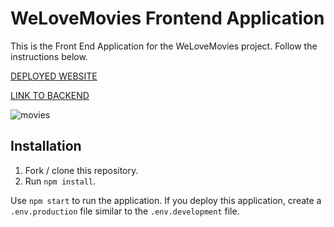 # WeLoveMovies Frontend Application

This is the Front End Application for the WeLoveMovies project. Follow the instructions below.


[DEPLOYED WEBSITE](https://welovemovies-frontend-vux7.onrender.com/)

[LINK TO BACKEND](https://github.com/NolaDodd/WeLoveMovies-Backend)

![movies](https://res.cloudinary.com/strive/image/upload/w_1000,h_1000,c_limit/06596df6b4c59b453c69d84d2bc854b3-home.png)

## Installation

1. Fork / clone this repository.
1. Run `npm install`.

Use `npm start` to run the application. If you deploy this application, create a `.env.production` file similar to the `.env.development` file.
